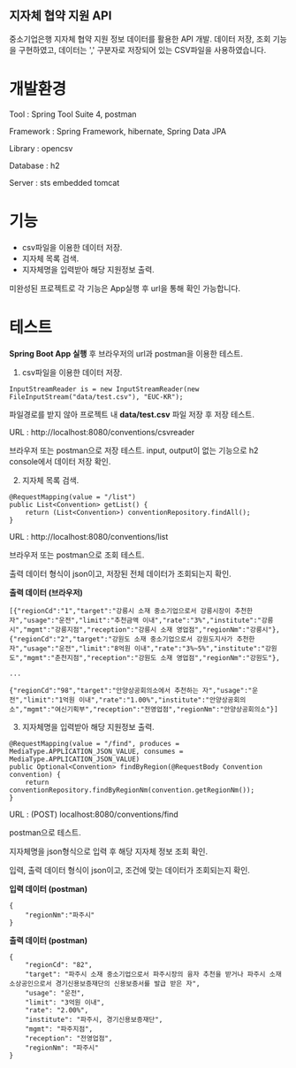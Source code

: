 ## 지자체 협약 지원 API

중소기업은행 지자체 협약 지원 정보 데이터를 활용한 API 개발. 데이터 저장, 조회 기능을 구현하였고, 데이터는 ',' 구분자로 저장되어 있는 CSV파일을 사용하였습니다.






# 개발환경

Tool : Spring Tool Suite 4, postman

Framework : Spring Framework, hibernate, Spring Data JPA

Library : opencsv

Database : h2

Server : sts embedded tomcat







# 기능

- csv파일을 이용한 데이터 저장.
- 지자체 목록 검색.
- 지자체명을 입력받아 해당 지원정보 출력.

미완성된 프로젝트로 각 기능은 App실행 후 url을 통해 확인 가능합니다.






# 테스트

**Spring Boot App 실행** 후 브라우저의 url과 postman을 이용한 테스트.

1. csv파일을 이용한 데이터 저장.

```
InputStreamReader is = new InputStreamReader(new FileInputStream("data/test.csv"), "EUC-KR");
```

파일경로를 받지 않아 프로젝트 내 **data/test.csv** 파일 저장 후 저장 테스트.

URL : http://localhost:8080/conventions/csvreader

브라우저 또는 postman으로 저장 테스트.
input, output이 없는 기능으로 h2 console에서 데이터 저장 확인.



2. 지자체 목록 검색.

```
@RequestMapping(value = "/list")
public List<Convention> getList() {
	return (List<Convention>) conventionRepository.findAll();
}
```

URL : http://localhost:8080/conventions/list


브라우저 또는 postman으로 조회 테스트.

출력 데이터 형식이 json이고, 저장된 전체 데이터가 조회되는지 확인.

**출력 데이터 (브라우저)**
```
[{"regionCd":"1","target":"강릉시 소재 중소기업으로서 강릉시장이 추천한 자","usage":"운전","limit":"추천금액 이내","rate":"3%","institute":"강릉시","mgmt":"강릉지점","reception":"강릉시 소재 영업점","regionNm":"강릉시"},{"regionCd":"2","target":"강원도 소재 중소기업으로서 강원도지사가 추천한 자","usage":"운전","limit":"8억원 이내","rate":"3%~5%","institute":"강원도","mgmt":"춘천지점","reception":"강원도 소재 영업점","regionNm":"강원도"},

...

{"regionCd":"98","target":"안양상공회의소에서 추천하는 자","usage":"운전","limit":"1억원 이내","rate":"1.00%","institute":"안양상공회의소","mgmt":"여신기획부","reception":"전영업점","regionNm":"안양상공회의소"}]
```




3. 지자체명을 입력받아 해당 지원정보 출력.

```
@RequestMapping(value = "/find", produces = MediaType.APPLICATION_JSON_VALUE, consumes = MediaType.APPLICATION_JSON_VALUE)
public Optional<Convention> findByRegion(@RequestBody Convention convention) {
	return conventionRepository.findByRegionNm(convention.getRegionNm());
}
```
URL : (POST) localhost:8080/conventions/find

postman으로 테스트.

지자체명을 json형식으로 입력 후 해당 지자체 정보 조회 확인.

입력, 출력 데이터 형식이 json이고, 조건에 맞는 데이터가 조회되는지 확인.


**입력 데이터 (postman)**
```
{
	"regionNm":"파주시"
}
```

**출력 데이터 (postman)**
```
{
    "regionCd": "82",
    "target": "파주시 소재 중소기업으로서 파주시장의 융자 추천을 받거나 파주시 소재 소상공인으로서 경기신용보증재단의 신용보증서를 발급 받은 자",
    "usage": "운전",
    "limit": "3억원 이내",
    "rate": "2.00%",
    "institute": "파주시, 경기신용보증재단",
    "mgmt": "파주지점",
    "reception": "전영업점",
    "regionNm": "파주시"
}
```




